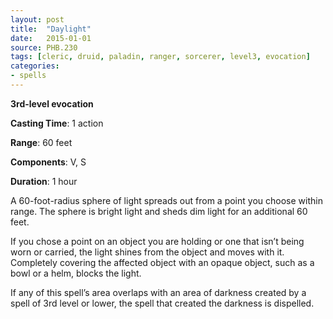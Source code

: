 ```yaml
---
layout: post
title:  "Daylight"
date:   2015-01-01
source: PHB.230
tags: [cleric, druid, paladin, ranger, sorcerer, level3, evocation]
categories:
- spells
---
```


**3rd-level evocation**

**Casting Time**: 1 action

**Range**: 60 feet

**Components**: V, S

**Duration**: 1 hour

A 60-foot-radius sphere of light spreads out from a point you choose within range. The sphere is bright light and sheds dim light for an additional 60 feet.

If you chose a point on an object you are holding or one that isn’t being worn or carried, the light shines from the object and moves with it. Completely covering the affected object with an opaque object, such as a bowl or a helm, blocks the light.

If any of this spell’s area overlaps with an area of darkness created by a spell of 3rd level or lower, the spell that created the darkness is dispelled.
